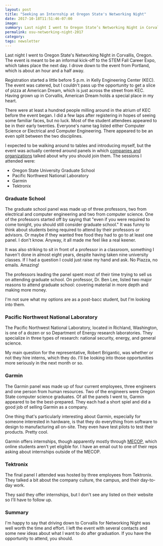 ```yaml
---
layout: post
title: "Seeking an Internship at Oregon State's Networking Night"
date: 2017-10-18T11:51:46-07:00
image: 
summary: Last night I went to Oregon State’s Networking Night in Corvallis, Oregon. The event is meant to be an informal kick-off to the STEM Fall Career Expo, which takes place the next day. I drove down to the event from Portland, which is about an hour and a half away.
permalink: osu-networking-night-2017
category: 
tags: newsletter
---
```


Last night I went to Oregon State's Networking Night in Corvallis, Oregon. The event is meant to be an informal kick-off to the STEM Fall Career Expo, which takes place the next day. I drove down to the event from Portland, which is about an hour and a half away.

Registration started a little before 5 p.m. in Kelly Engineering Center (KEC). The event was catered, but I couldn't pass up the opportunity to get a slice of pizza at American Dream, which is just across the street from KEC. Having grown up in Corvallis, American Dream holds a special place in my heart. 

There were at least a hundred people milling around in the atrium of KEC before the event began. I did a few laps after registering in hopes of seeing some familiar faces, but no luck. Most of the student attendees appeared to be in their early twenties. Everyone's name tag listed either Computer Science or Electrical and Computer Engineering. There appeared to be an even split between the two disciplines. 

I expected to be walking around to tables and introducing myself, but the event was actually centered around panels in which [companies and organizations](http://register.eecs.oregonstate.edu/networking_night_oct2017/views/about_companies.php) talked about why you should join them. The sessions I attended were:

- Oregon State University Graduate School
- Pacific Northwest National Laboratory
- Garmin
- Tektronix

### Graduate School

The graduate school panel was made up of three professors, two from electrical and computer engineering and two from computer science. One of the professors started off by saying that "even if you were required to come tonight, you should still consider graduate school." It was funny to think about students being required to attend by their professors or advisors. Or maybe if they wanted free food they had to go to at least one panel. I don't know. Anyway, it all made me feel like a real keener.

It was also striking to sit in front of a professor in a classroom, something I haven't done in almost eight years, despite having taken nine university classes. If I had a question I could just raise my hand and ask. No Piazza, no emails. Amazing!

The professors leading the panel spent most of their time trying to sell us on attending graduate school. On professor, Dr. Ben Lee, listed two major reasons to attend graduate school: covering material in more depth and making more money.

I'm not sure what my options are as a post-bacc student, but I'm looking into them. 

### Pacific Northwest National Laboratory

The Pacific Northwest National Laboratory, located in Richland, Washington, is one of a dozen or so Department of Energy research laboratories. They specialize in three types of research: national security, energy, and general science. 

My main question for the representative, Robert Brigantic, was whether or not they hire interns, which they do. I'll be looking into those opportunities more seriously in the next month or so.

### Garmin

The Garmin panel was made up of four current employees, three engineers and one person from human resources. Two of the engineers were Oregon State computer science graduates. Of all the panels I went to, Garmin appeared to be the best-prepared. They each had a short spiel and did a good job of selling Garmin  as a company. 

One thing that's particularly interesting about Garmin, especially for someone interested in hardware, is that they do everything from software to design to manufacturing all on-site. They even have test pilots to test their products. Pretty cool.

Garmin offers internships, though apparently mostly through [MECOP](https://www.mecopinc.org/), which online students aren't yet eligible for. I have an email out to one of their reps asking about internships outside of the MECOP.

### Tektronix

The final panel I attended was hosted by three employees from Tektronix. They talked a bit about the company culture, the campus, and their day-to-day work. 

They said they offer internships, but I don't see any listed on their website so I'll have to follow up. 

### Summary

I'm happy to say that driving down to Corvallis for Networking Night was well worth the time and effort. I left the event with several contacts and some new ideas about what I want to do after graduation. If you have the opportunity to attend, you should.